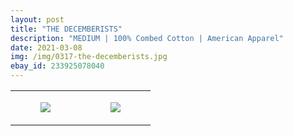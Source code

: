 ```yaml
---
layout: post
title: "THE DECEMBERISTS"
description: "MEDIUM | 100% Combed Cotton | American Apparel"
date: 2021-03-08
img: /img/0317-the-decemberists.jpg
ebay_id: 233925078040
---
```




<table style="width:100%;"><tr><td style="vertical-align:top;">
      <figure class="tmblr-full" data-orig-height="2048" data-orig-width="1365" data-orig-src="https://concertshirts.netlify.app/shirts/0317/0317-01.jpg"><img src="https://64.media.tumblr.com/7b0afb31a28ae5c3288ca0e5a577ed6b/4f3067dfa30ea566-53/s540x810/dca7895910a51cba1a5e9b3f2a366409c49a645e.jpg" data-orig-height="2048" data-orig-width="1365" data-orig-src="https://concertshirts.netlify.app/shirts/0317/0317-01.jpg"/></figure></td>
    <td style="vertical-align:top;">
      <figure class="tmblr-full" data-orig-height="2048" data-orig-width="1365" data-orig-src="https://concertshirts.netlify.app/shirts/0317/0317-02.jpg"><img src="https://64.media.tumblr.com/5a8bfed277cefaf456cd61205bc5ba88/4f3067dfa30ea566-2c/s540x810/4bd1060f454c177fc17a1aa0f0125f123fb344f4.jpg" data-orig-height="2048" data-orig-width="1365" data-orig-src="https://concertshirts.netlify.app/shirts/0317/0317-02.jpg"/></figure></td>
  </tr></table>
